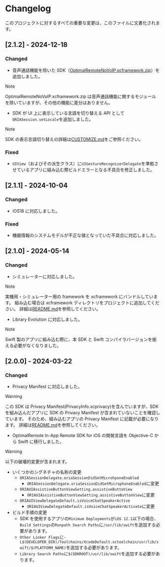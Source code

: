 # Changelog

このプロジェクトに対するすべての重要な変更は、このファイルに文書化されます。

## [2.1.2] - 2024-12-18

### Changed

- 音声通話機能を除いた SDK（[OptimalRemoteNoVoIP.xcframework.zip](./OptimalRemoteNoVoIP.xcframework.zip)）を追加しました。

> [!NOTE]
> OptimalRemoteNoVoIP.xcframework.zip は音声通話機能に関するモジュールを除いていますが、その他の機能に差分はありません。

- SDK が UI 上に表示している言語を切り替える API として`ORIASession.setLocale`を追加しました。

> [!NOTE]
> SDK の表示言語切り替えの詳細は[CUSTOMIZE.md](./docs/CUSTOMIZE.md)をご参照ください。

### Fixed

- `UIView`（およびその派生クラス）に`UIGestureRecognizerDelegate`を準拠させているアプリに組み込む際ビルドエラーとなる不具合を修正しました。

## [2.1.1] - 2024-10-04

### Changed

- iOS18 に対応しました。

### Fixed

- 機器情報のシステムモデルが不正な値となっていた不具合に対応しました。

## [2.1.0] - 2024-05-14

### Changed

- シミュレーターに対応しました。

> [!NOTE]
> 実機用・シミュレーター用の framework を xcframework にバンドルしています。
> 組み込む場合は xcframework ディレクトリをプロジェクトに追加してください。
> 詳細は[README.md](./README.md)を参照してください。

- Library Evolution に対応しました。

> [!NOTE]
> Swift 製のアプリに組み込む際に、本 SDK と Swift コンパイラバージョンを揃える必要がなくなりました。

## [2.0.0] - 2024-03-22

### Changed

- Privacy Manifest に対応しました。

> [!WARNING]
> この SDK は Privacy Manifest(PrivacyInfo.xcprivacy)を含んでいますが、SDK を組み込んだアプリに SDK の Privacy Manifest が含まれていないことを確認しています。
> そのため、組み込むアプリの Privacy Manifest に記載が必要になります。
> 詳細は[README.md](./README.md)を参照してください。

- OptimalRemote In-App Remote SDK for iOS の開発言語を Objective-C から Swift に移行しました。

> [!WARNING]
> 以下の破壊的変更が含まれます。
>
> - いくつかのシグネチャの名称の変更
>   - `ORIASessionDelegate.oriaSessionDidSetMicrohponeEnabled`
>     - `ORIASessionDelegate.oriaSessionDidSetMicrophoneEnabled`に変更
>   - `ORIAUIAssistiveButtonViewSetting.assistiveButtoView`
>     - `ORIAUIAssistiveButtonViewSetting.assistiveButtonView`に変更
>   - `ORIAUIViewDelegateDefault.isVoiceChatSpeakerActive`
>     - `ORIAUIViewDelegateDefault.isVoiceChatSpeakerActivate`に変更
> - ビルド手順の変更
>   - SDK を使用するアプリの`Minimum Deployments`が`iOS 12.1`以下の場合、`Build Settings`の`Runpath Search Paths`に`/usr/lib/swift`を追加する必要があります。
>   - `Other Linker Flags`に`-L$(DEVELOPER_DIR)/Toolchains/XcodeDefault.xctoolchain/usr/lib/swift/$(PLATFORM_NAME)`を追加する必要があります。
>   - `Library Search Paths`に`$(SDKROOT)/usr/lib/swift`を追加する必要があります。
